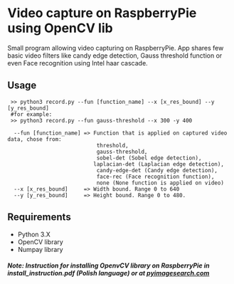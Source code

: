 # Video capture on RaspberryPie using OpenCV lib

Small program allowing video capturing on RaspberryPie. App shares few basic video filters like candy edge detection,
Gauss threshold function or even Face recognition using Intel haar cascade. 

## Usage

```
 >> python3 record.py --fun [function_name] --x [x_res_bound] --y [y_res_bound]
 #for example:
 >> python3 record.py --fun gauss-threshold --x 300 -y 400
```

```
  --fun [function_name] => Function that is applied on captured video data, chose from:
                            threshold,
                            gauss-threshold,
                            sobel-det (Sobel edge detection),
                           laplacian-det (Laplacian edge detection),
                            candy-edge-det (Candy edge detection),
                            face-rec (Face recognition function),
                            none (None function is applied on video)
  --x [x_res_bound]     => Width bound. Range 0 to 640
  --y [y_res_bound]     => Height bound. Range 0 to 480.
```

## Requirements
 - Python 3.X
 - OpenCV library
 - Numpay library
 
##### Note: Instruction for installing OpenvCV library on RaspberryPie in install_instruction.pdf (Polish language) or at [pyimagesearch.com](https://www.pyimagesearch.com/2016/04/18/install-guide-raspberry-pi-3-raspbian-jessie-opencv-3/)

